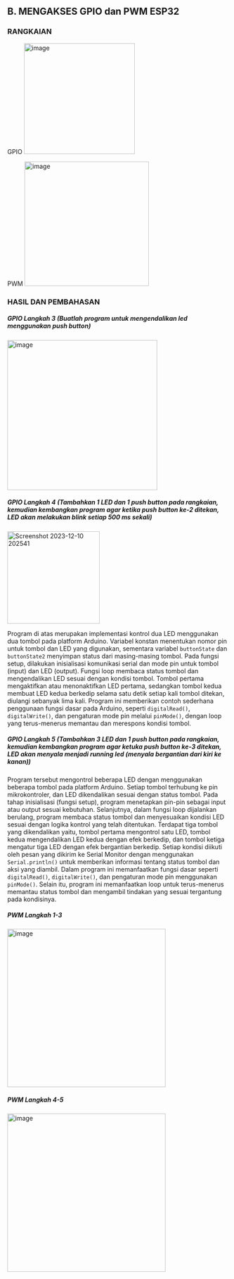## B. MENGAKSES GPIO dan PWM ESP32
### RANGKAIAN
GPIO
<img width="252" alt="image" src="https://github.com/sekarnaa/sistem-embedded-new/assets/150989006/e7b9ab68-caba-4770-ad75-f643442c7ee7">

PWM
<img width="283" alt="image" src="https://github.com/sekarnaa/sistem-embedded-new/assets/150989006/371df8be-0698-4232-ab70-eb01c02ce150">

### HASIL DAN PEMBAHASAN
##### GPIO Langkah 3 (Buatlah program untuk mengendalikan led menggunakan push button)
   <img width="341" alt="image" src="https://github.com/sekarnaa/sistem-embedded-new/assets/150989006/88dfdefd-4659-4e73-b8c4-ed8f077f7ebd">

##### GPIO Langkah 4 (Tambahkan 1 LED dan 1 push button pada rangkaian, kemudian kembangkan program agar ketika push button ke-2 ditekan, LED akan melakukan blink setiap 500 ms sekali)
   <img width="210" alt="Screenshot 2023-12-10 202541" src="https://github.com/sekarnaa/sistem-embedded-new/assets/150989006/4d8a1cbe-0603-4018-bc58-deb9cb75b185">
   
Program di atas merupakan implementasi kontrol dua LED menggunakan dua tombol pada platform Arduino. Variabel konstan menentukan nomor pin untuk tombol dan LED yang digunakan, sementara variabel `buttonState` dan `buttonState2` menyimpan status dari masing-masing tombol. Pada fungsi setup, dilakukan inisialisasi komunikasi serial dan mode pin untuk tombol (input) dan LED (output). Fungsi loop membaca status tombol dan mengendalikan LED sesuai dengan kondisi tombol. Tombol pertama mengaktifkan atau menonaktifkan LED pertama, sedangkan tombol kedua membuat LED kedua berkedip selama satu detik setiap kali tombol ditekan, diulangi sebanyak lima kali. Program ini memberikan contoh sederhana penggunaan fungsi dasar pada Arduino, seperti `digitalRead()`, `digitalWrite()`, dan pengaturan mode pin melalui `pinMode()`, dengan loop yang terus-menerus memantau dan merespons kondisi tombol.

##### GPIO Langkah 5 (Tambahkan 3 LED dan 1 push button pada rangkaian, kemudian kembangkan program agar ketuka push button ke-3 ditekan, LED akan menyala menjadi running led (menyala bergantian dari kiri ke kanan))

Program tersebut mengontrol beberapa LED dengan menggunakan beberapa tombol pada platform Arduino. Setiap tombol terhubung ke pin mikrokontroler, dan LED dikendalikan sesuai dengan status tombol. Pada tahap inisialisasi (fungsi setup), program menetapkan pin-pin sebagai input atau output sesuai kebutuhan. Selanjutnya, dalam fungsi loop dijalankan berulang, program membaca status tombol dan menyesuaikan kondisi LED sesuai dengan logika kontrol yang telah ditentukan. Terdapat tiga tombol yang dikendalikan yaitu, tombol pertama mengontrol satu LED, tombol kedua mengendalikan LED kedua dengan efek berkedip, dan tombol ketiga mengatur tiga LED dengan efek bergantian berkedip. Setiap kondisi diikuti oleh pesan yang dikirim ke Serial Monitor dengan menggunakan `Serial.println()` untuk memberikan informasi tentang status tombol dan aksi yang diambil. Dalam program ini memanfaatkan fungsi dasar seperti `digitalRead()`, `digitalWrite()`, dan pengaturan mode pin menggunakan `pinMode()`. Selain itu, program ini memanfaatkan loop untuk terus-menerus memantau status tombol dan mengambil tindakan yang sesuai tergantung pada kondisinya.

##### PWM Langkah 1-3
   <img width="360" alt="image" src="https://github.com/sekarnaa/sistem-embedded-new/assets/150989006/9fc63206-9879-4a75-a5c2-e700251cbec3">

##### PWM Langkah 4-5
   <img width="360" alt="image" src="https://github.com/sekarnaa/sistem-embedded-new/assets/150989006/4bd65938-6e60-4b2e-902e-dc71bb75d859">
